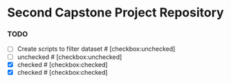 # Second Capstone Project Repository

### TODO

* [ ] Create scripts to filter dataset # [checkbox:unchecked]
* [ ] unchecked # [checkbox:unchecked]
* [x] checked   # [checkbox:checked]
* [X] checked   # [checkbox:checked]
